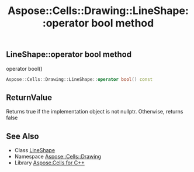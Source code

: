﻿---
title: Aspose::Cells::Drawing::LineShape::operator bool method
linktitle: operator bool
second_title: Aspose.Cells for C++ API Reference
description: 'Aspose::Cells::Drawing::LineShape::operator bool method. operator bool() in C++.'
type: docs
weight: 400
url: /cpp/aspose.cells.drawing/lineshape/operator_bool/
---
## LineShape::operator bool method


operator bool()

```cpp
Aspose::Cells::Drawing::LineShape::operator bool() const
```


## ReturnValue

Returns true if the implementation object is not nullptr. Otherwise, returns false

## See Also

* Class [LineShape](../)
* Namespace [Aspose::Cells::Drawing](../../)
* Library [Aspose.Cells for C++](../../../)
